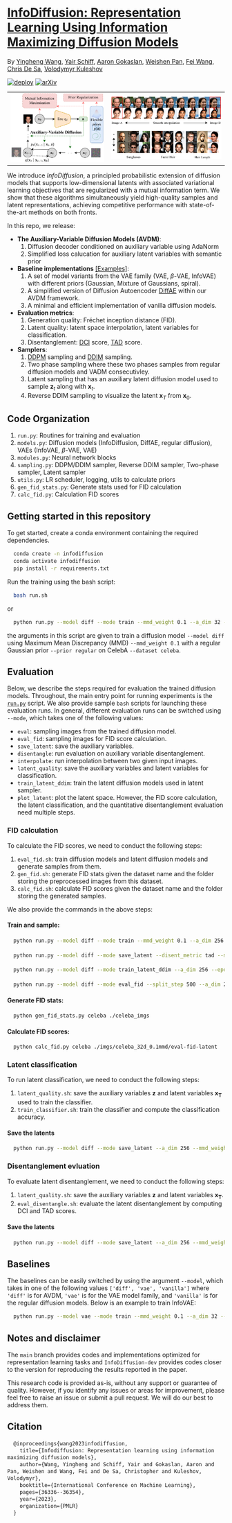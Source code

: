 # [InfoDiffusion: Representation Learning Using Information Maximizing Diffusion Models](https://arxiv.org/abs/2306.08757)
By [Yingheng Wang](https://isjakewong.github.io/), [Yair Schiff](https://yair-schiff.github.io), [Aaron Gokaslan](https://skylion007.github.io), [Weishen Pan](https://vivo.weill.cornell.edu/display/cwid-wep4001),
[Fei Wang](https://wcm-wanglab.github.io/), [Chris De Sa](https://www.cs.cornell.edu/~cdesa/), [Volodymyr Kuleshov](https://www.cs.cornell.edu/~kuleshov/)

[![deploy](https://img.shields.io/badge/Blog%20%20-8A2BE2)]()
[![arXiv](https://img.shields.io/badge/arXiv-2406.07524-red.svg)](https://arxiv.org/abs/2306.08757)

<table>
  <tr>
    <td align="center">
      <img src="flowchart.drawio-1.png" width="99%">
    </td>
    <td align="center">
      <img src="graphicalabstract.drawio_v2-1.png" width="99%">
    </td>
  </tr>
</table>

We introduce *InfoDiffusion*, a principled probabilistic extension of diffusion models that supports low-dimensional latents with associated variational learning objectives that are regularized with a mutual information term. We show that these algorithms simultaneously yield high-quality samples and latent representations, achieving competitive performance with state-of-the-art methods on both fronts.


In this repo, we release:
* **The Auxiliary-Variable Diffusion Models (AVDM)**:
  1. Diffusion decoder conditioned on auxiliary variable using AdaNorm
  2. Simplified loss calucation for auxiliary latent variables with semantic prior
* **Baseline implementations** [[Examples]](#baselines):
  1. A set of model variants from the VAE family (VAE, $\beta$-VAE, InfoVAE) with different priors (Gaussian, Mixture of Gaussians, spiral).
  2. A simplified version of Diffusion Autoencoder [DiffAE](https://arxiv.org/abs/2111.15640) within our AVDM framework.
  3. A minimal and efficient implementation of vanilla diffusion models.
* **Evaluation metrics**:
  1. Generation quality: Fréchet inception distance (FID).
  2. Latent quality: latent space interpolation, latent variables for classification.
  3. Disentanglement: [DCI](https://openreview.net/forum?id=By-7dz-AZ) score, [TAD](https://link.springer.com/chapter/10.1007/978-3-031-19812-0_3) score.
* **Samplers**:
  1. [DDPM](https://proceedings.neurips.cc/paper/2020/hash/4c5bcfec8584af0d967f1ab10179ca4b-Abstract.html) sampling and [DDIM](https://arxiv.org/abs/2010.02502) sampling.
  2. Two phase sampling where these two phases samples from regular diffusion models and VADM consecutivley.
  3. Latent sampling that has an auxiliary latent diffusion model used to sample $\mathbf{z}_t$ along with $\mathbf{x}_t$.
  4. Reverse DDIM sampling to visualize the latent $\mathbf{x}_T$ from $\mathbf{x}_0$.

<a name="code-organization"></a>
## Code Organization
1. ```run.py```: Routines for training and evaluation
2. ```models.py```: Diffusion models (InfoDiffusion, DiffAE, regular diffusion), VAEs (InfoVAE, $\beta$-VAE, VAE)
3. ```modules.py```: Neural network blocks
4. ```sampling.py```: DDPM/DDIM sampler, Reverse DDIM sampler, Two-phase sampler, Latent sampler
5. ```utils.py```: LR scheduler, logging, utils to calculate priors
7. ```gen_fid_stats.py```: Generate stats used for FID calculation
8. ```calc_fid.py```: Calculation FID scores


<a name="getting_started"></a>

## Getting started in this repository

To get started, create a conda environment containing the required dependencies.

```bash
  conda create -n infodiffusion
  conda activate infodiffusion
  pip install -r requirements.txt
```

Run the training using the bash script:
```bash
  bash run.sh
```
or
```bash
  python run.py --model diff --mode train --mmd_weight 0.1 --a_dim 32 --epochs 50 --dataset celeba --batch_size 32 --save_epochs 5 --deterministic --prior regular --r_seed 64 
```
the arguments in this script are given to train a diffusion model `--model diff` using Maximum Mean Discrepancy (MMD) `--mmd_weight 0.1` with a regular Gaussian prior `--prior regular` on CelebA `--dataset celeba`.


## Evaluation

Below, we describe the steps required for evaluation the trained diffusion models.
Throughout, the main entry point for running experiments is the [`run.py`](./run.py) script.
We also provide sample `bash` scripts for launching these evaluation runs.
In general, different evaluation runs can be switched using `--mode`, which takes one of the following values:
* `eval`: sampling images from the trained diffusion model.
* `eval_fid`: sampling images for FID score calculation.
* `save_latent`: save the auxiliary variables.
* `disentangle`: run evaluation on auxiliary variable disentanglement.
* `interpolate`: run interpolation between two given input images.
* `latent_quality`: save the auxiliary variables and latent variables for classification.
* `train_latent_ddim`: train the latent diffusion models used in latent sampler.
* `plot_latent`: plot the latent space.
However, the FID score calculation, the latent classification, and the quantitative disentanglement evaluation need multiple steps.

### FID calculation
<a name="FID-calc"></a>
To calculate the FID scores, we need to conduct the following steps:
1. ```eval_fid.sh```: train diffusion models and latent diffusion models and generate samples from them.
2. ```gen_fid.sh```: generate FID stats given the dataset name and the folder storing the preprocessed images from this dataset.
3. ```calc_fid.sh```: calculate FID scores given the dataset name and the folder storing the generated samples.

We also provide the commands in the above steps:
#### Train and sample:
```bash
  python run.py --model diff --mode train --mmd_weight 0.1 --a_dim 256 --epochs 50 --dataset celeba --batch_size 32 --save_epochs 5 --deterministic --prior regular --r_seed 64 

  python run.py --model diff --mode save_latent --disent_metric tad --mmd_weight 0.1 --a_dim 256 --epochs 50 --dataset celeba --deterministic --prior regular --r_seed 64

  python run.py --model diff --mode train_latent_ddim --a_dim 256 --epochs 50 --mmd_weight 0.1 --dataset celeba --deterministic --save_epoch 10 --prior regular --r_seed 64

  python run.py --model diff --mode eval_fid --split_step 500 --a_dim 256 --batch_size 256 --mmd_weight 0.1 --sampling_number 10000 --epochs 50 --dataset celeba --is_latent --prior regular --r_seed 64
```

#### Generate FID stats:
```bash
  python gen_fid_stats.py celeba ./celeba_imgs
```

#### Calculate FID scores:
```bash
  python calc_fid.py celeba ./imgs/celeba_32d_0.1mmd/eval-fid-latent
```

### Latent classification
To run latent classification, we need to conduct the following steps:
1. ```latent_quality.sh```: save the auxiliary variables $\mathbf{z}$ and latent variables $\mathbf{x_T}$ used to train the classifier.
2. ```train_classifier.sh```: train the classifier and compute the classification accuracy.

#### Save the latents
```bash
  python run.py --model diff --mode save_latent --a_dim 256 --mmd_weight 0.1 --epochs 50 --dataset celeba --sampling_number 16 --deterministic --prior regular --r_seed 64
```

### Disentanglement evluation 
To evaluate latent disentanglement, we need to conduct the following steps:
1. ```latent_quality.sh```: save the auxiliary variables $\mathbf{z}$ and latent variables $\mathbf{x_T}$.
2. ```eval_disentangle.sh```: evaluate the latent disentanglement by computing DCI and TAD scores.

#### Save the latents
```bash
  python run.py --model diff --mode save_latent --a_dim 256 --mmd_weight 0.1 --epochs 50 --dataset celeba --sampling_number 16 --deterministic --prior regular --r_seed 64
```


## Baselines
<a name="baselines"></a>

The baselines can be easily switched by using the argument `--model`, which takes in one of the following values `['diff', 'vae', 'vanilla']` where `'diff'` is for AVDM, `'vae'` is for the VAE model family, and `'vanilla'` is for the regular diffusion models. Below is an example to train InfoVAE:
```bash
  python run.py --model vae --mode train --mmd_weight 0.1 --a_dim 32 --epochs 50 --dataset celeba --batch_size 32 --save_epochs 5 --prior regular --r_seed 64 
```

## Notes and disclaimer
The ```main``` branch provides codes and implementations optimized for representation learning tasks and ```InfoDiffusion-dev``` provides codes closer to the version for reproducing the results reported in the paper.

This research code is provided as-is, without any support or guarantee of quality. However, if you identify any issues or areas for improvement, please feel free to raise an issue or submit a pull request. We will do our best to address them.

## Citation
```
  @inproceedings{wang2023infodiffusion,
    title={Infodiffusion: Representation learning using information maximizing diffusion models},
    author={Wang, Yingheng and Schiff, Yair and Gokaslan, Aaron and Pan, Weishen and Wang, Fei and De Sa, Christopher and Kuleshov, Volodymyr},
    booktitle={International Conference on Machine Learning},
    pages={36336--36354},
    year={2023},
    organization={PMLR}
  }
```
